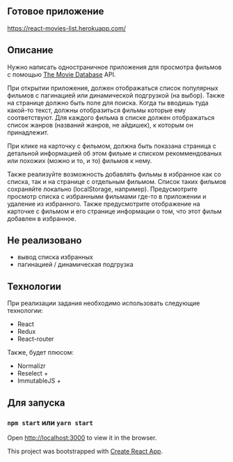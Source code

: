 ## Готовое приложение 
https://react-movies-list.herokuapp.com/
## Описание

Нужно написать одностраничное приложения для просмотра фильмов с помощью [The Movie Database](https://www.themoviedb.org/) API.

При открытии приложения, должен отображаться список популярных фильмов с пагинацией или динамической подгрузкой (на выбор). Также на странице должно быть поле для поиска. Когда ты вводишь туда какой-то текст, должны отобразиться фильмы которые ему соответствуют. Для каждого фильма в списке должен отображаться список жанров (названий жанров, не айдишек), к которым он принадлежит.

При клике на карточку с фильмом, должна быть показана страница с детальной информацией об этом фильме и списком рекоммендованых или похожих (можно и то, и то) фильмов к нему.

Также реализуйте возможность добавлять фильмы в избранное как со списка, так и на странице с отдельным фильмом. Список таких фильмов сохраняйте локально (localStorage, например). Предусмотрите просмотр списка с избранными фильмами где-то в приложении и удаление из избранного. Также предусмотрите отображение на карточке с фильмом и его странице информации о том, что этот фильм добавлен в избранное.

## Не реализовано

- вывод списка избранных 
- пагинацией / динамическая подгрузка 

## Технологии

При реализации задания необходимо использовать следующие технологии:

- React
- Redux
- React-router

Также, будет плюсом:

- Normalizr
- Reselect +
- ImmutableJS +

## Для запуска 

### `npm start` или `yarn start`

Open [http://localhost:3000](http://localhost:3000) to view it in the browser.
 
 This project was bootstrapped with [Create React App](https://github.com/facebookincubator/create-react-app).
